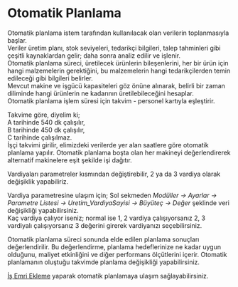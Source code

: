 
# Otomatik Planlama

Otomatik planlama istem tarafından kullanılacak olan verilerin toplanmasıyla başlar.   
Veriler üretim planı, stok seviyeleri, tedarikçi bilgileri, talep tahminleri gibi çeşitli kaynaklardan gelir; daha sonra analiz edilir ve işlenir.  
Otomatik planlama süreci, üretilecek ürünlerin bileşenlerini, her bir ürün için hangi malzemelerin gerektiğini, bu malzemelerin hangi tedarikçilerden temin edileceği gibi bilgileri belirler.  
Mevcut makine ve işgücü kapasiteleri göz önüne alınarak, belirli bir zaman diliminde hangi ürünlerin ne kadarının üretilebileceğini hesaplar.  
Otomatik planlama işlem süresi için takvim - personel kartıyla eşleştirir. 

Takvime göre, diyelim ki;  
A tarihinde 540 dk çalışılır,  
B tarihinde 450 dk çalışılır,  
C tarihinde çalışılmaz.   
İşçi takvimi girilir, elimizdeki verilerde yer alan saatlere göre otomatik planlama yapılır.
Otomatik planlama boşta olan her makineyi değerlendirerek alternatif makinelere eşit şekilde işi dağıtır.

Vardiyaları parametreler kısmından değiştirebilir, 2 ya da 3 vardiya olarak değişiklik yapabiliriz.

Vardiya parametresine ulaşım için;
Sol sekmeden *Modüller -> Ayarlar -> Parametre Listesi -> Uretim_VardiyaSayisi -> Büyüteç -> Değer* şeklinde veri değişikliği yapabilirsiniz.     
Kaç vardiya çalıyor iseniz; normal ise 1, 2 vardiya çalışıyorsanız 2, 3 vardiyalı çalışıyorsanız 3 değerini girerek vardiyanızı seçebilirsiniz.

Otomatik planlama süreci sonunda elde edilen planlama sonuçları değerlendirilir. 
Bu değerlendirme, planlama hedeflerinize ne kadar uygun olduğunu, maliyet etkinliğini ve diğer performans ölçütlerini içerir.
Otomatik planlamanın oluştuğu takvimde planlama değişikliği yapabilirsiniz.

[İş Emri Ekleme](../Uretim/YeniIsEmri.md) yaparak otomatik planlamaya ulaşım sağlayabilirsiniz. 
